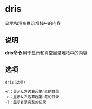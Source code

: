dris
===

显示和清空目录堆栈中的内容

## 说明

**dris命令** 用于显示和清空目录堆栈中的内容

## 选项

```
dris(选项)
```

  

```
+n：显示从左边算起第n笔的目录
-n：显示从右边算起第n笔的目录
-l：显示目录完整的记录
```


